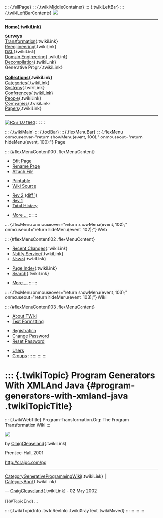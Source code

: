 ::: {.fullPage}
::: {.twikiMiddleContainer}
::: {.twikiLeftBar}
::: {.twikiLeftBarContents}
![](../pub/transformation.gif)

------------------------------------------------------------------------

**[Home](WebHome){.twikiLink}**

**Surveys**\
[Transformation](ProgramTransformation){.twikiLink}\
[Reengineering](ReengineeringWiki){.twikiLink}\
[DSL](DomainSpecificLanguages){.twikiLink}\
[Domain Engineering](DomainEngineering){.twikiLink}\
[Decompilation](DeCompilation){.twikiLink}\
[Generative Progr.](GenerativeProgrammingWiki){.twikiLink}\
\
**[Collections](CategoryCollection){.twikiLink}**\
[Categories](CategoryCategory){.twikiLink}\
[Systems](TransformationSystems){.twikiLink}\
[Conferences](TransformationConferences){.twikiLink}\
[People](TransformationPeople){.twikiLink}\
[Companies](TransformationCompanies){.twikiLink}\
[Papers](CategoryPaper){.twikiLink}

------------------------------------------------------------------------

[![](../pub/rss.gif "RSS 1.0 feed")](WebRss@skin=rss)
:::
:::

::: {.twikiMain}
::: {.toolBar}
::: {.flexMenuBar}
::: {.flexMenu onmouseover="return showMenu(event, 100);" onmouseout="return hideMenu(event, 100);"}
Page

::: {#flexMenuContent100 .flexMenuContent}
-   [Edit
    Page](http://www.program-transformation.org/edit/Transform/ProgramGeneratorsWithXMLAndJava?t=1536826411)
-   [Rename
    Page](http://www.program-transformation.org/rename/Transform/ProgramGeneratorsWithXMLAndJava)
-   [Attach
    File](http://www.program-transformation.org/attach/Transform/ProgramGeneratorsWithXMLAndJava)

<!-- -->

-   [Printable](http://www.program-transformation.org/view/Transform/ProgramGeneratorsWithXMLAndJava?skin=print.pattern)
-   [Wiki
    Source](http://www.program-transformation.org/view/Transform/ProgramGeneratorsWithXMLAndJava?skin=text&raw=on&contenttype=text/plain)

<!-- -->

-   [Rev
    2](http://www.program-transformation.org/view/Transform/ProgramGeneratorsWithXMLAndJava?rev=1.2)
    [(diff 1)](http://www.program-transformation.org/rdiff/Transform/ProgramGeneratorsWithXMLAndJava?rev1=1.2&rev2=1.1)
-   [Rev
    1](http://www.program-transformation.org/view/Transform/ProgramGeneratorsWithXMLAndJava?rev=1.1)
-   [Total
    History](http://www.program-transformation.org/rdiff/Transform/ProgramGeneratorsWithXMLAndJava)

<!-- -->

-   [More
    \...](http://www.program-transformation.org/oops/Transform/ProgramGeneratorsWithXMLAndJava?template=oopsmore&param1=1.2&param2=1.2)
:::
:::

::: {.flexMenu onmouseover="return showMenu(event, 102);" onmouseout="return hideMenu(event, 102);"}
Web

::: {#flexMenuContent102 .flexMenuContent}
-   [Recent Changes](WebChanges){.twikiLink}
-   [Notify Service](WebNotify){.twikiLink}
-   [News](WebNews){.twikiLink}

<!-- -->

-   [Page Index](WebIndex){.twikiLink}
-   [Search](WebSearch){.twikiLink}

<!-- -->

-   [More
    \...](http://www.program-transformation.org/oops/Transform/ProgramGeneratorsWithXMLAndJava?template=oopsmore&param1=1.2&param2=1.2)
:::
:::

::: {.flexMenu onmouseover="return showMenu(event, 103);" onmouseout="return hideMenu(event, 103);"}
Wiki

::: {#flexMenuContent103 .flexMenuContent}
-   [About
    TWiki](http://www.program-transformation.org/view/TWiki/WebHome)
-   [Text
    Formatting](http://www.program-transformation.org/view/TWiki/TextFormattingRules)

<!-- -->

-   [Registration](http://www.program-transformation.org/view/TWiki/TWikiRegistration)
-   [Change
    Password](http://www.program-transformation.org/view/TWiki/ChangePassword)
-   [Reset
    Password](http://www.program-transformation.org/view/TWiki/ResetPassword)

<!-- -->

-   [Users](http://www.program-transformation.org/view/Main/TWikiUsers)
-   [Groups](http://www.program-transformation.org/view/Main/TWikiGroups)
:::
:::
:::
:::

::: {.twikiTopic}
Program Generators With XMLAnd Java {#program-generators-with-xmland-java .twikiTopicTitle}
===================================

::: {.twikiWebTitle}
Program-Transformation.Org: The Program Transformation Wiki
:::

[![](http://images.amazon.com/images/P/0130258784.01.MZZZZZZZ.jpg)](http://www.amazon.com/exec/obidos/ASIN/0130258784/craigcleaveland)

by [CraigCleaveland](../Main/CraigCleaveland){.twikiLink}

Prentice-Hall, 2001

<http://craigc.com/pg>

------------------------------------------------------------------------

[CategoryGenerativeProgrammingWiki](CategoryGenerativeProgrammingWiki){.twikiLink}
\| [CategoryBook](CategoryBook){.twikiLink}

\-- [CraigCleaveland](../Main/CraigCleaveland){.twikiLink} - 02 May
2002\
\
[]{#TopicEnd}
:::

::: {.twikiTopicInfo .twikiRevInfo .twikiGrayText .twikiMoved}
:::
:::
:::
:::

